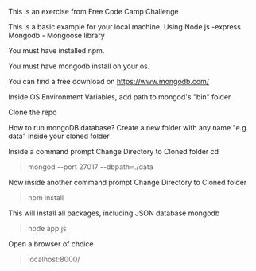 This is an exercise from Free Code Camp Challenge

This is a basic example for your local machine.
Using Node.js -express
Mongodb - Mongoose library

You must have installed npm.

You must have mongodb install on your os.

You can find a free download on https://www.mongodb.com/

Inside OS Environment Variables, add path to mongod's "bin" folder

Clone the repo

How to run mongoDB database?
Create a new folder with any name "e.g. data" inside your cloned folder

Inside a command prompt
Change Directory to Cloned folder cd <path>
> mongod --port 27017 --dbpath=./data

Now inside another command prompt
Change Directory to Cloned folder
>npm install

This will install all packages, including JSON database mongodb

>node app.js

Open a browser of choice
> localhost:8000/

